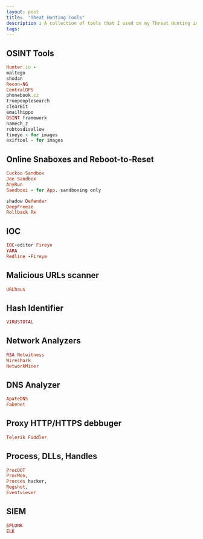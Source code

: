 ```yaml
---
layout: post
title:  "Theat Hunting Tools"
description : A collection of tools that I used on my Threat Hunting investigations .
tags: 
---
```



## OSINT Tools
```ruby
Hunter.io - 
maltego
shodan
Recon-NG
CentralOPS
phonebook.cz
truepeoplesearch
clearBit
emailhippo
OSINT framework
namech_z
robtosdisallow
tineye - for images
exiftool - for images
````
## Online Snaboxes and Reboot-to-Reset
```ruby
Cuckoo Sandbox
Joe Sandbox
AnyRun
Sandboxi - for App. sandboxing only
```

```ruby
shadow Defender
DeepFreeze
Rollback Rx
```
## IOC

```ruby
IOC-editor Fireye
YARA
Redline -Fireye
```
## Malicious URLs scanner

```ruby
URLhaus
```
## Hash Identifier

```ruby
VIRUSTOTAL
```

## Network Analyzers

```ruby
RSA Netwitness
Wireshark
NetworkMiner
```

## DNS Analyzer
```ruby
ApateDNS
Fakenet
```

## Proxy HTTP/HTTPS debbuger
```ruby
Telerik Fiddler
```

## Process, DLLs, Handles
```ruby
ProcDOT
ProcMon, 
Procces hacker, 
Regshot, 
Eventviever
```
## SIEM
```ruby
SPLUNK
ELK
```

